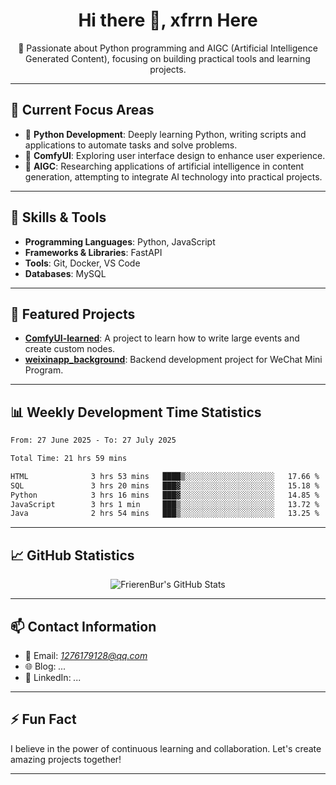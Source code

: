 <h1 align="center">Hi there 👋, xfrrn Here</h1>

<p align="center">
  🎯 Passionate about Python programming and AIGC (Artificial Intelligence Generated Content), focusing on building practical tools and learning projects.
</p>

---

## 🧠 Current Focus Areas

- 🐍 **Python Development**: Deeply learning Python, writing scripts and applications to automate tasks and solve problems.
- 🧩 **ComfyUI**: Exploring user interface design to enhance user experience.
- 🤖 **AIGC**: Researching applications of artificial intelligence in content generation, attempting to integrate AI technology into practical projects.

---

## 🔧 Skills & Tools

- **Programming Languages**: Python, JavaScript
- **Frameworks & Libraries**: FastAPI
- **Tools**: Git, Docker, VS Code
- **Databases**: MySQL

---

## 📂 Featured Projects

- [**ComfyUI-learned**](https://github.com/FrierenBur/ComfyUI-learned): A project to learn how to write large events and create custom nodes.
- [**weixinapp_background**](https://github.com/FrierenBur/weixinapp_background): Backend development project for WeChat Mini Program.

---

## 📊 Weekly Development Time Statistics
<!--START_SECTION:waka-->

```txt
From: 27 June 2025 - To: 27 July 2025

Total Time: 21 hrs 59 mins

HTML              3 hrs 53 mins   ████▒░░░░░░░░░░░░░░░░░░░░   17.66 %
SQL               3 hrs 20 mins   ███▓░░░░░░░░░░░░░░░░░░░░░   15.18 %
Python            3 hrs 16 mins   ███▓░░░░░░░░░░░░░░░░░░░░░   14.85 %
JavaScript        3 hrs 1 min     ███▒░░░░░░░░░░░░░░░░░░░░░   13.72 %
Java              2 hrs 54 mins   ███▒░░░░░░░░░░░░░░░░░░░░░   13.25 %
```

<!--END_SECTION:waka-->



---

## 📈 GitHub Statistics

<p align="center">
  <img src="https://github-readme-stats.vercel.app/api?username=FrierenBur&show_icons=true&theme=radical" alt="FrierenBur's GitHub Stats" />
</p>

---

## 📫 Contact Information

- 📧 Email: *1276179128@qq.com*
- 🌐 Blog: *...*
- 💼 LinkedIn: *...*

---

## ⚡ Fun Fact

I believe in the power of continuous learning and collaboration. Let's create amazing projects together!

---
